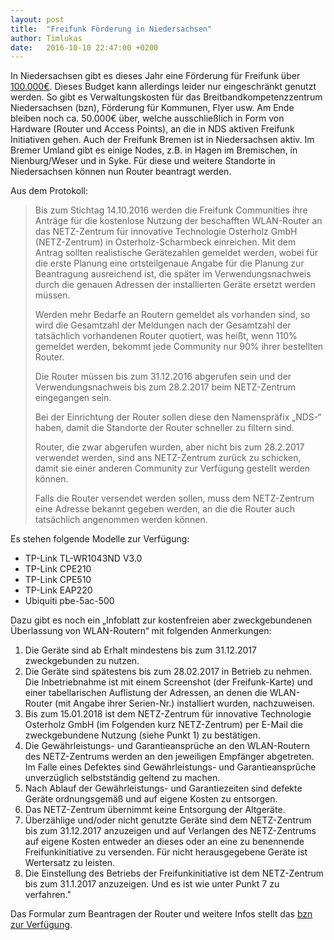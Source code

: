 ```yaml
---
layout: post
title:  "Freifunk Förderung in Niedersachsen"
author: Timlukas
date:   2016-10-10 22:47:00 +0200
---
```

In Niedersachsen gibt es dieses Jahr eine Förderung für Freifunk über [100.000€](https://www.mw.niedersachsen.de/aktuelles/presseinformationen/wirtschaftsministerium-foerdert-freifunk-initiativen-im-land--142482.html).
Dieses Budget kann allerdings leider nur eingeschränkt genutzt werden.
So gibt es Verwaltungskosten für das Breitbandkompetenzzentrum Niedersachsen (bzn), Förderung für Kommunen, Flyer usw.
Am Ende bleiben noch ca. 50.000€ über, welche ausschließlich in Form von Hardware (Router und Access Points), an die in NDS aktiven Freifunk Initiativen gehen.
Auch der Freifunk Bremen ist in Niedersachsen aktiv. Im Bremer Umland gibt es einige Nodes, z.B. in Hagen im Bremischen, in Nienburg/Weser und in Syke.
Für diese und weitere Standorte in Niedersachsen können nun Router beantragt werden.

Aus dem Protokoll:

> Bis zum Stichtag 14.10.2016 werden die Freifunk Communities ihre Anträge für die kostenlose Nutzung der beschafften WLAN-Router an das NETZ-Zentrum für innovative Technologie Osterholz GmbH (NETZ-Zentrum) in Osterholz-Scharmbeck einreichen. Mit dem Antrag sollten realistische Gerätezahlen gemeldet werden, wobei für die erste Planung eine ortsteilgenaue Angabe für die Planung zur Beantragung ausreichend ist, die später im Verwendungsnachweis durch die genauen Adressen der installierten Geräte ersetzt werden müssen.
>
> Werden mehr Bedarfe an Routern gemeldet als vorhanden sind, so wird die Gesamtzahl der Meldungen nach der Gesamtzahl der tatsächlich vorhandenen Router quotiert, was heißt, wenn 110% gemeldet werden,  bekommt jede Community nur 90% ihrer bestellten Router.
>
> Die Router müssen bis zum 31.12.2016 abgerufen sein und der Verwendungsnachweis bis zum 28.2.2017 beim NETZ-Zentrum eingegangen sein. 
>
> Bei der Einrichtung der Router sollen diese den Namenspräfix  „NDS-“ haben, damit die Standorte der Router schneller zu filtern sind.
>
> Router, die zwar abgerufen wurden, aber nicht bis zum 28.2.2017 verwendet werden, sind ans NETZ-Zentrum zurück zu schicken, damit sie einer anderen Community zur Verfügung gestellt werden können.
>
> Falls die Router versendet werden sollen, muss dem NETZ-Zentrum eine Adresse bekannt gegeben werden, an die die Router auch tatsächlich angenommen werden können.

Es stehen folgende Modelle zur Verfügung:

* TP-Link TL-WR1043ND V3.0
* TP-Link CPE210
* TP-Link CPE510
* TP-Link EAP220
* Ubiquiti pbe-5ac-500

Dazu gibt es noch ein „Infoblatt zur kostenfreien aber zweckgebundenen Überlassung von WLAN-Routern“ mit folgenden Anmerkungen:

1. Die Geräte sind ab Erhalt mindestens bis zum 31.12.2017 zweckgebunden zu nutzen.
2. Die Geräte sind spätestens bis zum 28.02.2017 in Betrieb zu nehmen. Die Inbetriebnahme ist mit einem Screenshot (der Freifunk-Karte) und einer tabellarischen Auflistung der Adressen, an denen die WLAN-Router (mit Angabe ihrer Serien-Nr.) installiert wurden, nachzuweisen.
3. Bis zum 15.01.2018 ist dem NETZ-Zentrum für innovative Technologie Osterholz GmbH (im Folgenden kurz NETZ-Zentrum) per E-Mail die zweckgebundene Nutzung (siehe Punkt 1) zu bestätigen.
4. Die Gewährleistungs- und Garantieansprüche an den WLAN-Routern des NETZ-Zentrums werden an den jeweiligen Empfänger abgetreten. Im Falle eines Defektes sind Gewährleistungs- und Garantieansprüche unverzüglich selbstständig geltend zu machen.
5. Nach Ablauf der Gewährleistungs- und Garantiezeiten sind defekte Geräte ordnungsgemäß und auf eigene Kosten zu entsorgen.
6. Das NETZ-Zentrum übernimmt keine Entsorgung der Altgeräte.
7. Überzählige und/oder nicht genutzte Geräte sind dem NETZ-Zentrum bis zum 31.12.2017 anzuzeigen und auf Verlangen des NETZ-Zentrums auf eigene Kosten entweder an dieses oder an eine zu benennende Freifunkinitiative zu versenden. Für nicht herausgegebene Geräte ist Wertersatz zu leisten.
8. Die Einstellung des Betriebs der Freifunkinitiative ist dem NETZ-Zentrum bis zum 31.1.2017 anzuzeigen. Und es ist wie unter Punkt 7 zu verfahren."

Das Formular zum Beantragen der Router und weitere Infos stellt das [bzn zur Verfügung](http://breitband-nds.de/index.php?id=674).
